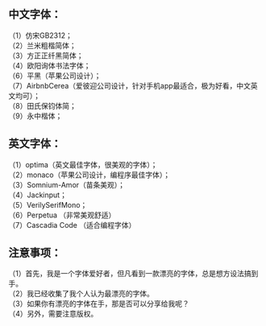  ## 中文字体：  
（1）仿宋GB2312；  
（2）兰米粗楷简体；  
（3）方正正纤黑简体；  
（4）欧阳询体书法字体；  
（6）平黑（苹果公司设计）；  
（7）AirbnbCerea（爱彼迎公司设计，针对手机app最适合，极为好看，中文英文均可）；  
（8）田氏保钧体简；  
（9）永中楷体；  

## 英文字体：  
（1）optima（英文最佳字体，很美观的字体）；  
（2）monaco（苹果公司设计，编程序最佳字体）；   
（3）Somnium-Amor（苗条美观）；   
（4）Jackinput；    
（5）VerilySerifMono；   
（6）Perpetua （非常美观舒适）  
（7）Cascadia Code （适合编程字体）    




## 注意事项：  

（1）首先，我是一个字体爱好者，但凡看到一款漂亮的字体，总是想方设法搞到手。  
（2）我已经收集了我个人认为最漂亮的字体。  
（3）如果你有漂亮的字体在手，那是否可以分享给我呢？  
（4）另外，需要注意版权。 

